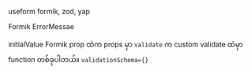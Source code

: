 useform formik, zod, yap

Formik
ErrorMessae

initialValue 
Formik prop ထဲက props မှာ
`validate` က custom
validate ထဲမှာ function တစ်ခုပါတယ်။
`validationSchema={}`


